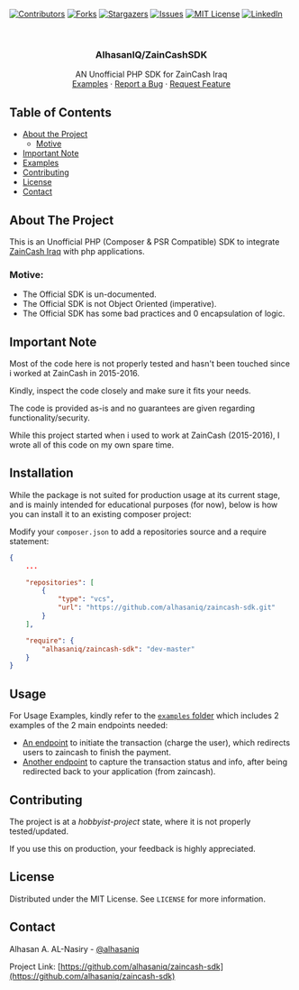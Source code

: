 [![Contributors][contributors-shield]][contributors-url]
[![Forks][forks-shield]][forks-url]
[![Stargazers][stars-shield]][stars-url]
[![Issues][issues-shield]][issues-url]
[![MIT License][license-shield]][license-url]
[![LinkedIn][linkedin-shield]][linkedin-url]

<!-- PROJECT INFO -->
<br />
<p align="center">

  <h3 align="center">AlhasanIQ/ZainCashSDK</h3>

  <p align="center">
    AN Unofficial PHP SDK for ZainCash Iraq
    <br />
    <a href="https://github.com/alhasaniq/zaincash-sdk/tree/master/examples">Examples</a>
    ·
    <a href="https://github.com/alhasaniq/zaincash-sdk/issues">Report a Bug</a>
    ·
    <a href="https://github.com/alhasaniq/zaincash-sdk/issues">Request Feature</a>
  </p>
</p>

<!-- TABLE OF CONTENTS -->

## Table of Contents

-   [About the Project](#about-the-project)
    -   [Motive](#motive)
-   [Important Note](#important-note)
-   [Examples](#examples)
-   [Contributing](#contributing)
-   [License](#license)
-   [Contact](#contact)

<!-- ABOUT THE PROJECT -->

## About The Project

This is an Unofficial PHP (Composer & PSR Compatible) SDK to integrate [ZainCash Iraq](https://zaincash.iq) with php applications.

### Motive:

-   The Official SDK is un-documented.
-   The Official SDK is not Object Oriented (imperative).
-   The Official SDK has some bad practices and 0 encapsulation of logic.

<!-- GETTING STARTED -->

## Important Note

Most of the code here is not properly tested and hasn't been touched since i worked at ZainCash in 2015-2016.

Kindly, inspect the code closely and make sure it fits your needs.

The code is provided as-is and no guarantees are given regarding functionality/security.

While this project started when i used to work at ZainCash (2015-2016), I wrote all of this code on my own spare time.  

## Installation

While the package is not suited for production usage at its current stage, and is mainly intended for educational purposes (for now), below is how you can install it to an existing composer project:

Modify your `composer.json` to add a repositories source and a require statement:

```json
{
    ...

	"repositories": [
		{
			"type": "vcs",
			"url": "https://github.com/alhasaniq/zaincash-sdk.git"
		}
	],

	"require": {
		"alhasaniq/zaincash-sdk": "dev-master"
	}
}
```

<!-- EXAMPLES -->

## Usage

For Usage Examples, kindly refer to the [`examples` folder](https://github.com/alhasaniq/zaincash-sdk/tree/master/examples) which includes 2 examples of the 2 main endpoints needed:

-   [An endpoint](https://github.com/alhasaniq/zaincash-sdk/blob/master/examples/example-init.php) to initiate the transaction (charge the user), which redirects users to zaincash to finish the payment.
-   [Another endpoint](https://github.com/alhasaniq/zaincash-sdk/blob/master/examples/example-redirect.php) to capture the transaction status and info, after being redirected back to your application (from zaincash).

<!-- CONTRIBUTING -->

## Contributing

The project is at a _hobbyist-project_ state, where it is not properly tested/updated.

If you use this on production, your feedback is highly appreciated.

<!-- LICENSE -->

## License

Distributed under the MIT License. See `LICENSE` for more information.

<!-- CONTACT -->

## Contact

Alhasan A. AL-Nasiry - [@alhasaniq](https://twitter.com/alhasaniq)

Project Link: [https://github.com/alhasaniq/zaincash-sdk](https://github.com/alhasaniq/zaincash-sdk)

<!-- MARKDOWN LINKS & IMAGES -->
<!-- https://www.markdownguide.org/basic-syntax/#reference-style-links -->

[contributors-shield]: https://img.shields.io/github/contributors/alhasaniq/zaincash-sdk.svg?style=flat-square
[contributors-url]: https://github.com/alhasaniq/zaincash-sdk/graphs/contributors
[forks-shield]: https://img.shields.io/github/forks/alhasaniq/zaincash-sdk.svg?style=flat-square
[forks-url]: https://github.com/alhasaniq/zaincash-sdk/network/members
[stars-shield]: https://img.shields.io/github/stars/alhasaniq/zaincash-sdk.svg?style=flat-square
[stars-url]: https://github.com/alhasaniq/zaincash-sdk/stargazers
[issues-shield]: https://img.shields.io/github/issues/alhasaniq/zaincash-sdk.svg?style=flat-square
[issues-url]: https://github.com/alhasaniq/zaincash-sdk/issues
[license-shield]: https://img.shields.io/github/license/alhasaniq/zaincash-sdk.svg?style=flat-square
[license-url]: https://github.com/alhasaniq/zaincash-sdk/blob/master/LICENSE
[linkedin-shield]: https://img.shields.io/badge/-LinkedIn-black.svg?style=flat-square&logo=linkedin&colorB=555
[linkedin-url]: https://linkedin.com/in/alhasaniq
